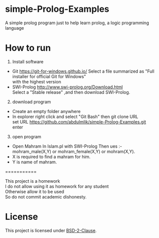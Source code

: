 # simple-Prolog-Examples

A simple prolog program just to help learn prolog, a logic programming language



How to run
==============

1. Install software

- Git
  https://git-for-windows.github.io/
  Select a file summarized as "Full installer for official Git for Windows"<br />
   with the highest version
- SWI-Prolog
  http://www.swi-prolog.org/Download.html  <br />
  Select a "Stable release" ,and then download SWI-Prolog.

2. download program

- Create an empty folder anywhere
- In explorer right click and select "Git Bash" then git clone URL <br />
  set URL https://github.com/abdulmlik/simple-Prolog-Examples.git <br />
  enter

3. open program

- Open Mahram In Islam.pl with SWI-Prolog Then ues :- <br />
          mohram_male(X,Y) or mohram_female(X,Y) or mohram(X,Y).
- X is required to find a mahram for him.
- Y is name of mahram.

===========

This project is a homework  <br />
I do not allow using it as homework for any student <br />
Otherwise allow it to be used <br />
So do not commit academic dishonesty.

# License

This project is licensed under [BSD-2-Clause][b].


[b]: https://github.com/abdulmlik/simple-lexical-scanner/blob/master/LICENSE

